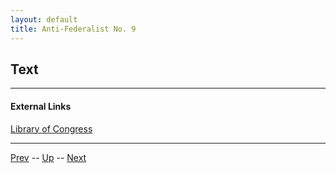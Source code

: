 ```yaml
---
layout: default
title: Anti-Federalist No. 9
---
```


## Text

---
#### External Links
[Library of Congress]()

---

[Prev](8.md) -- [Up](README.md) -- [Next](10.md)
